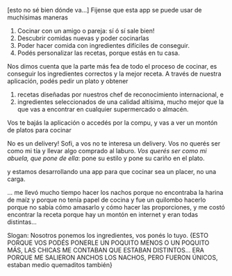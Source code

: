 



[esto no sé bien dónde va...]
Fijense que esta app se puede usar de muchísimas maneras
 1. Cocinar con un amigo o pareja: sí ó sí sale bien!
 2. Descubrir comidas nuevas y poder cocinarlas
 3. Poder hacer comida con ingredientes difíciles de conseguir.
 4. Podés personalizar las recetas, porque estás en tu casa.











Nos dimos cuenta que la parte más fea de todo el proceso de cocinar, es conseguir los ingredientes correctos y la mejor receta. A través de nuestra aplicación, podés pedir un plato y obtener
 1. recetas diseñadas por nuestros chef de reconocimiento internacional, e 
 2. ingredientes seleccionados de una calidad altísima, mucho mejor que la que vas a encontrar en cualquier supermercado o almacén.


Vos te bajás la aplicación o accedés por la compu, y vas a ver un montón de platos para cocinar




No es un delivery! Sofi, a vos no te interesa un delivery. Vos no querés ser como mi tía y llevar algo comprado al laburo. _Vos querés ser como mi abuela, que pone de ella_: pone su estilo y pone su cariño en el plato.


y estamos desarrollando una app para que cocinar sea un placer, no una carga.




... me llevó mucho tiempo hacer los nachos porque no encontraba la harina de maíz y porque no tenía papel de cocina y fue un quilombo hacerlo porque no sabía cómo amasarlo y cómo hacer las proporciones, y me costó encontrar la receta porque hay un montón en internet y eran todas distintas...

Slogan: Nosotros ponemos los ingredientes, vos ponés lo tuyo. {ESTO PORQUE VOS PODÉS PONERLE UN POQUITO MENOS O UN POQUITO MÁS, LAS CHICAS ME CONTABAN QUE ESTABAN DISTINTOS... ERA PORQUE ME SALIERON ANCHOS LOS NACHOS, PERO FUERON ÚNICOS, estaban medio quemaditos también}